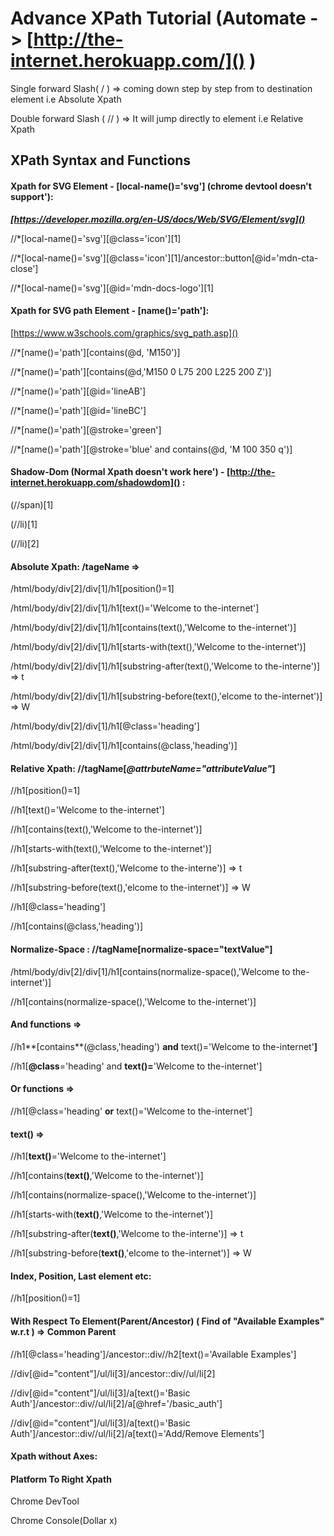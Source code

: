 # Advance XPath Tutorial (Automate -> [http://the-internet.herokuapp.com/]() )


Single forward Slash( / ) => coming down step by step from to destination element i.e Absolute Xpath

Double forward Slash ( // ) => It will jump directly to element   i.e Relative Xpath




## XPath Syntax and Functions

#### **Xpath for SVG Element - [local-name()='svg'] (chrome devtool doesn't support'):**

***[https://developer.mozilla.org/en-US/docs/Web/SVG/Element/svg]()***

//*[local-name()='svg'][@class='icon'][1]

//*[local-name()='svg'][@class='icon'][1]/ancestor::button[@id='mdn-cta-close']

//*[local-name()='svg'][@id='mdn-docs-logo'][1]


#### Xpath for SVG path Element - [name()='path']:

[https://www.w3schools.com/graphics/svg_path.asp]()

//*[name()='path'][contains(@d, 'M150')]

//*[name()='path'][contains(@d,'M150 0 L75 200 L225 200 Z')]

//*[name()='path'][@id='lineAB']

//*[name()='path'][@id='lineBC']

//*[name()='path'][@stroke='green']

//*[name()='path'][@stroke='blue' and contains(@d, 'M 100 350 q')]


#### Shadow-Dom (Normal Xpath doesn't work here') - [http://the-internet.herokuapp.com/shadowdom]() :

(//span)[1]

(//li)[1]

(//li)[2]


#### **Absolute Xpath**:    /tageName =>

/html/body/div[2]/div[1]/h1[position()=1]


/html/body/div[2]/div[1]/h1[text()='Welcome to the-internet']

/html/body/div[2]/div[1]/h1[contains(text(),'Welcome to the-internet')]

/html/body/div[2]/div[1]/h1[starts-with(text(),'Welcome to the-internet')]

/html/body/div[2]/div[1]/h1[substring-after(text(),'Welcome to the-interne')]  => t

/html/body/div[2]/div[1]/h1[substring-before(text(),'elcome to the-internet')]  => W


/html/body/div[2]/div[1]/h1[@class='heading']

/html/body/div[2]/div[1]/h1[contains(@class,'heading')]




#### **Relative Xpath**:        //**tagName**[*@**attrbuteName**="**attributeValue**"*]

//h1[position()=1]


//h1[text()='Welcome to the-internet']

//h1[contains(text(),'Welcome to the-internet')]

//h1[starts-with(text(),'Welcome to the-internet')]

//h1[substring-after(text(),'Welcome to the-interne')]  => t

//h1[substring-before(text(),'elcome to the-internet')]  => W


//h1[@class='heading']

//h1[contains(@class,'heading')]


#### Normalize-Space :        //**tagName**[n**ormalize-space**="**textValue**"]

/html/body/div[2]/div[1]/h1[contains(normalize-space(),'Welcome to the-internet')]

//h1[contains(normalize-space(),'Welcome to the-internet')]


#### **And functions  =>**

//h1**[contains**(@class,'heading') **and** text()='Welcome to the-internet'**]**

//h1[**@class**='heading' and **text()=**'Welcome to the-internet']


#### **Or functions  =>**

//h1[@class='heading' **or** text()='Welcome to the-internet']


#### **text()  =>** 

//h1[**text()**='Welcome to the-internet']

//h1[contains(**text()**,'Welcome to the-internet')]

//h1[contains(normalize-space(),'Welcome to the-internet')]

//h1[starts-with(**text()**,'Welcome to the-internet')]

//h1[substring-after(**text()**,'Welcome to the-interne')]  => t

//h1[substring-before(**text()**,'elcome to the-internet')]  => W


#### **Index, Position, Last element etc:**

//h1[position()=1]


#### With Respect To Element(Parent/Ancestor) ( Find of "Available Examples" w.r.t ) => Common Parent

//h1[@class='heading']/ancestor::div//h2[text()='Available Examples']

//div[@id="content"]/ul/li[3]/ancestor::div//ul/li[2]

//div[@id="content"]/ul/li[3]/a[text()='Basic Auth']/ancestor::div//ul/li[2]/a[@href='/basic_auth']

//div[@id="content"]/ul/li[3]/a[text()='Basic Auth']/ancestor::div//ul/li[2]/a[text()='Add/Remove Elements']



#### Xpath without Axes:


#### Platform To Right Xpath

Chrome DevTool

Chrome Console(Dollar x)

